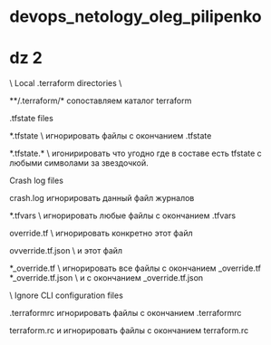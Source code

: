 # devops_netology_oleg_pilipenko
# dz 2

\ Local .terraform directories \

\*\*/.terraform/* сопоставляем каталог terraform

 .tfstate files

 *.tfstate \ игнорировать файлы с окончанием .tfstate

 *.tfstate.\* \ игонирировать что угодно где в составе есть tfstate с любыми символами за звездочкой.

 Crash log files

crash.log игнорировать данный файл журналов


 *.tfvars \ игнорировать любые файлы с окончанием .tfvars


override.tf \ игнорировать конкретно этот файл

ovverride.tf.json \ и этот файл

*_override.tf \ игнорировать все файлы с окончанием _override.tf 
*_override.tf.json \ и с окончанием _override.tf.json


\ Ignore CLI configuration files

.terraformrc игнорировать файлы с окончанием .terraformrc 

 terraform.rc  и игнорировать файлы с окончанием terraform.rc
